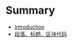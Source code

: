 # Summary

* [Introduction](README.md)
* [段落、标题、区块代码](duan-luo-3001-biao-ti-3001-qu-kuai-dai-ma.md)

